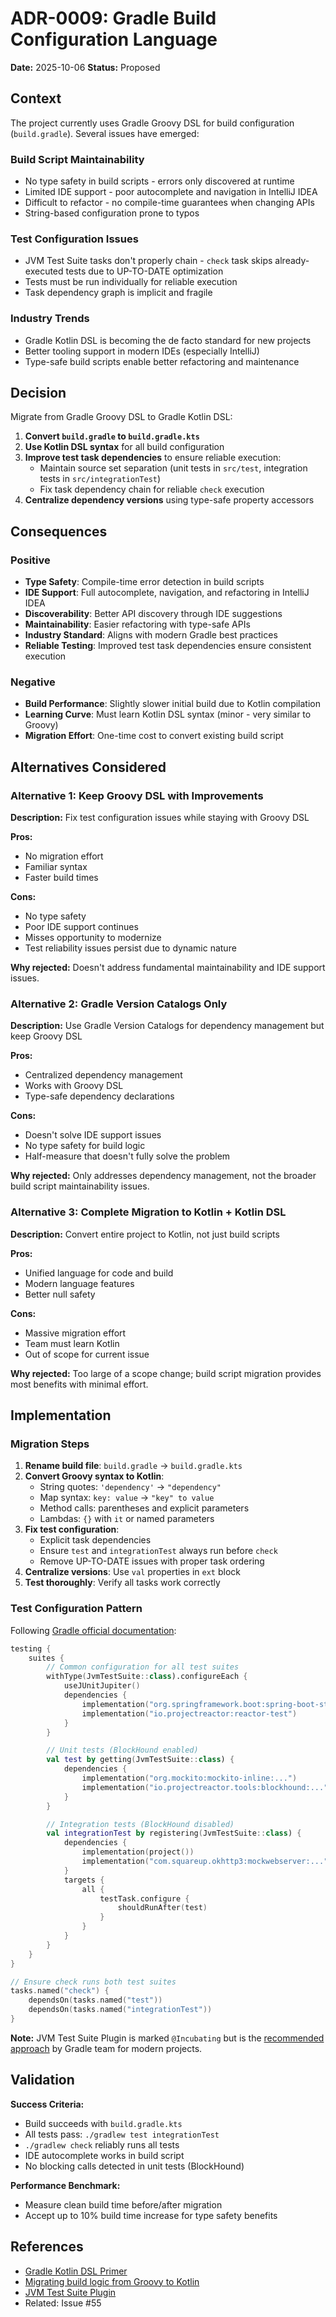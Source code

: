 # ADR-0009: Gradle Build Configuration Language

**Date:** 2025-10-06
**Status:** Proposed

## Context

The project currently uses Gradle Groovy DSL for build configuration (`build.gradle`). Several issues have emerged:

### Build Script Maintainability
- No type safety in build scripts - errors only discovered at runtime
- Limited IDE support - poor autocomplete and navigation in IntelliJ IDEA
- Difficult to refactor - no compile-time guarantees when changing APIs
- String-based configuration prone to typos

### Test Configuration Issues
- JVM Test Suite tasks don't properly chain - `check` task skips already-executed tests due to UP-TO-DATE optimization
- Tests must be run individually for reliable execution
- Task dependency graph is implicit and fragile

### Industry Trends
- Gradle Kotlin DSL is becoming the de facto standard for new projects
- Better tooling support in modern IDEs (especially IntelliJ)
- Type-safe build scripts enable better refactoring and maintenance

## Decision

Migrate from Gradle Groovy DSL to Gradle Kotlin DSL:

1. **Convert `build.gradle` to `build.gradle.kts`**
2. **Use Kotlin DSL syntax** for all build configuration
3. **Improve test task dependencies** to ensure reliable execution:
   - Maintain source set separation (unit tests in `src/test`, integration tests in `src/integrationTest`)
   - Fix task dependency chain for reliable `check` execution
4. **Centralize dependency versions** using type-safe property accessors

## Consequences

### Positive

- **Type Safety**: Compile-time error detection in build scripts
- **IDE Support**: Full autocomplete, navigation, and refactoring in IntelliJ IDEA
- **Discoverability**: Better API discovery through IDE suggestions
- **Maintainability**: Easier refactoring with type-safe APIs
- **Industry Standard**: Aligns with modern Gradle best practices
- **Reliable Testing**: Improved test task dependencies ensure consistent execution

### Negative

- **Build Performance**: Slightly slower initial build due to Kotlin compilation
- **Learning Curve**: Must learn Kotlin DSL syntax (minor - very similar to Groovy)
- **Migration Effort**: One-time cost to convert existing build script

## Alternatives Considered

### Alternative 1: Keep Groovy DSL with Improvements

**Description:** Fix test configuration issues while staying with Groovy DSL

**Pros:**
- No migration effort
- Familiar syntax
- Faster build times

**Cons:**
- No type safety
- Poor IDE support continues
- Misses opportunity to modernize
- Test reliability issues persist due to dynamic nature

**Why rejected:** Doesn't address fundamental maintainability and IDE support issues.

### Alternative 2: Gradle Version Catalogs Only

**Description:** Use Gradle Version Catalogs for dependency management but keep Groovy DSL

**Pros:**
- Centralized dependency management
- Works with Groovy DSL
- Type-safe dependency declarations

**Cons:**
- Doesn't solve IDE support issues
- No type safety for build logic
- Half-measure that doesn't fully solve the problem

**Why rejected:** Only addresses dependency management, not the broader build script maintainability issues.

### Alternative 3: Complete Migration to Kotlin + Kotlin DSL

**Description:** Convert entire project to Kotlin, not just build scripts

**Pros:**
- Unified language for code and build
- Modern language features
- Better null safety

**Cons:**
- Massive migration effort
- Team must learn Kotlin
- Out of scope for current issue

**Why rejected:** Too large of a scope change; build script migration provides most benefits with minimal effort.

## Implementation

### Migration Steps

1. **Rename build file**: `build.gradle` → `build.gradle.kts`
2. **Convert Groovy syntax to Kotlin**:
   - String quotes: `'dependency'` → `"dependency"`
   - Map syntax: `key: value` → `"key" to value`
   - Method calls: parentheses and explicit parameters
   - Lambdas: `{}` with `it` or named parameters
3. **Fix test configuration**:
   - Explicit task dependencies
   - Ensure `test` and `integrationTest` always run before `check`
   - Remove UP-TO-DATE issues with proper task ordering
4. **Centralize versions**: Use `val` properties in `ext` block
5. **Test thoroughly**: Verify all tasks work correctly

### Test Configuration Pattern

Following [Gradle official documentation](https://docs.gradle.org/current/userguide/jvm_test_suite_plugin.html):

```kotlin
testing {
    suites {
        // Common configuration for all test suites
        withType(JvmTestSuite::class).configureEach {
            useJUnitJupiter()
            dependencies {
                implementation("org.springframework.boot:spring-boot-starter-test")
                implementation("io.projectreactor:reactor-test")
            }
        }

        // Unit tests (BlockHound enabled)
        val test by getting(JvmTestSuite::class) {
            dependencies {
                implementation("org.mockito:mockito-inline:...")
                implementation("io.projectreactor.tools:blockhound:...")
            }
        }

        // Integration tests (BlockHound disabled)
        val integrationTest by registering(JvmTestSuite::class) {
            dependencies {
                implementation(project())
                implementation("com.squareup.okhttp3:mockwebserver:...")
            }
            targets {
                all {
                    testTask.configure {
                        shouldRunAfter(test)
                    }
                }
            }
        }
    }
}

// Ensure check runs both test suites
tasks.named("check") {
    dependsOn(tasks.named("test"))
    dependsOn(tasks.named("integrationTest"))
}
```

**Note:** JVM Test Suite Plugin is marked `@Incubating` but is the [recommended approach](https://blog.gradle.org/introducing-test-suites) by Gradle team for modern projects.

## Validation

**Success Criteria:**
- Build succeeds with `build.gradle.kts`
- All tests pass: `./gradlew test integrationTest`
- `./gradlew check` reliably runs all tests
- IDE autocomplete works in build script
- No blocking calls detected in unit tests (BlockHound)

**Performance Benchmark:**
- Measure clean build time before/after migration
- Accept up to 10% build time increase for type safety benefits

## References

- [Gradle Kotlin DSL Primer](https://docs.gradle.org/current/userguide/kotlin_dsl.html)
- [Migrating build logic from Groovy to Kotlin](https://docs.gradle.org/current/userguide/migrating_from_groovy_to_kotlin_dsl.html)
- [JVM Test Suite Plugin](https://docs.gradle.org/current/userguide/jvm_test_suite_plugin.html)
- Related: Issue #55
